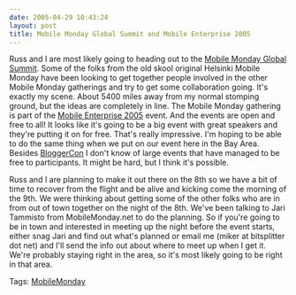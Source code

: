 ```yaml
---
date: 2005-04-29 10:43:24
layout: post
title: Mobile Monday Global Summit and Mobile Enterprise 2005
---
```


Russ and I are most likely going to heading out to the [Mobile Monday Global Summit](http://www.mobilemonday.net/mm/summit2005/index.php).  Some of the folks from the old skool original Helsinki Mobile Monday have been looking to get together people involved in the other Mobile Monday gatherings and try to get some collaboration going. It's exactly my scene.  About 5400 miles away from my normal stomping ground, but the ideas are completely in line. The Mobile Monday gathering is part of the [Mobile Enterprise 2005](http://www.tieturi.fi/koulutus/seminaarit/mobileenterprise/home.asp) event.  And the events are open and free to all! It looks like it's going to be a big event with great speakers and they're putting it on for free. That's really impressive. I'm hoping to be able to do the same thing when we put on our event here in the Bay Area. Besides [BloggerCon](http://www.bloggercon.org/) I don't know of large events that have managed to be free to participants. It might be hard, but I think it's possible.

Russ and I  are planning to make it out there on the 8th so we have a bit of time to recover from the flight and be alive and kicking come the morning of the 9th. We were thinking about getting some of the other folks who are in from out of town together on the night of the 8th. We've been talking to Jari Tammisto from MobileMonday.net to do the planning. So if you're going to be in town and interested in meeting up the night before the event starts, either snag Jari and find out what's planned or email me (miker at bitsplitter dot net) and I'll send the info out about where to meet up when I get it. We're probably staying right in the area, so it's most likely going to be right in that area.

Tags: [MobileMonday](http://www.bitsplitter.net/tag.php/mobilemonday)
